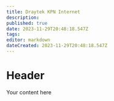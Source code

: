 ```yaml
---
title: Draytek KPN Internet
description: 
published: true
date: 2023-11-29T20:48:18.547Z
tags: 
editor: markdown
dateCreated: 2023-11-29T20:48:18.547Z
---
```


# Header
Your content here